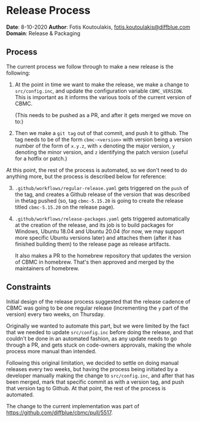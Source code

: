 # Release Process

**Date**: 8-10-2020
**Author**: Fotis Koutoulakis, fotis.koutoulakis@diffblue.com
**Domain**: Release & Packaging

## Process

The current process we follow through to make a new release is the following:

1. At the point in time we want to make the release, we make a change to 
   `src/config.inc`, and update the configuration variable `CBMC_VERSION`.
   This is important as it informs the various tools of the current version
   of CBMC.

   (This needs to be pushed as a PR, and after it gets merged we move on to:)

2. Then we make a `git tag` out of that commit, and push it to github. The
   tag needs to be of the form `cbmc-<version>` with version being a version
   number of the form of `x.y.z`, with `x` denoting the major version, `y`
   denoting the minor version, and `z` identifying the patch version (useful
   for a hotfix or patch.)

At this point, the rest of the process is automated, so we don't need to do
anything more, but the process is described below for reference:

3. `.github/workflows/regular-release.yaml` gets triggered on the `push`
   of the tag, and creates a Github release of the version that was
   described in thetag pushed (so, tag `cbmc-5.15.20` is going to
   create the release titled `cbmc-5.15.20` on the release page).

4. `.github/workflows/release-packages.yaml` gets triggered automatically
   at the creation of the release, and its job is to build packages for
   Windows, Ubuntu 18.04 and Ubuntu 20.04 (for now, we may support more
   specific Ubuntu versions later) and attaches them (after it has finished
   building them) to the release page as release artifacts. 

   It also makes a PR to the homebrew repository that updates the version
   of CBMC in homebrew. That's then approved and merged by the maintainers
   of homebrew.

## Constraints

Initial design of the release process suggested that the release cadence
of CBMC was going to be one regular release (incrementing the `y` part
of the version) every two weeks, on Thursday.

Originally we wanted to automate this part, but we were limited by the
fact that we needed to update `src/config.inc` before doing the release,
and that couldn't be done in an automated fashion, as any update needs
to go through a PR, and gets stuck on code-owners approvals, making the
whole process more manual than intended.

Following this original limitation, we decided to settle on doing manual
releases every two weeks, but having the process being initiated by a
developer manually making the change to `src/config.inc`, and after that
has been merged, mark that specific commit as with a version tag, and push
that version tag to Github. At that point, the rest of the process is automated.

The change to the current implementation was part of https://github.com/diffblue/cbmc/pull/5517.
